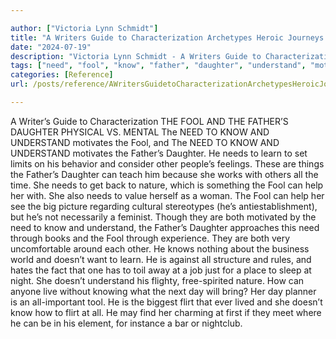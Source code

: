 ```yaml
---

author: ["Victoria Lynn Schmidt"]
title: "A Writers Guide to Characterization Archetypes Heroic Journeys and Other Elements of Dynamic Character Development - part0010_split_030.html"
date: "2024-07-19"
description: "Victoria Lynn Schmidt - A Writers Guide to Characterization Archetypes Heroic Journeys and Other Elements of Dynamic Character Development"
tags: ["need", "fool", "know", "father", "daughter", "understand", "motivates", "learn", "nature", "help", "day", "flirt", "writer", "guide", "characterization", "physical", "v", "mental", "set", "limit", "behavior", "consider", "people", "feeling", "thing"]
categories: [Reference]
url: /posts/reference/AWritersGuidetoCharacterizationArchetypesHeroicJourneysandOtherElementsofDynamicCharacterDevelopment-part0010split030html

---
```



A Writer’s Guide to Characterization
 THE FOOL AND THE FATHER’S DAUGHTER
PHYSICAL VS. MENTAL
The NEED TO KNOW AND UNDERSTAND motivates the Fool, and The NEED TO KNOW AND UNDERSTAND motivates the Father’s Daughter. He needs to learn to set limits on his behavior and consider other people’s feelings. These are things the Father’s Daughter can teach him because she works with others all the time.
She needs to get back to nature, which is something the Fool can help her with. She also needs to value herself as a woman. The Fool can help her see the big picture regarding cultural stereotypes (he’s antiestablishment), but he’s not necessarily a feminist.
Though they are both motivated by the need to know and understand, the Father’s Daughter approaches this need through books and the Fool through experience.
They are both very uncomfortable around each other. He knows nothing about the business world and doesn’t want to learn. He is against all structure and rules, and hates the fact that one has to toil away at a job just for a place to sleep at night.
She doesn’t understand his flighty, free-spirited nature. How can anyone live without knowing what the next day will bring? Her day planner is an all-important tool.
He is the biggest flirt that ever lived and she doesn’t know how to flirt at all. He may find her charming at first if they meet where he can be in his element, for instance a bar or nightclub.
